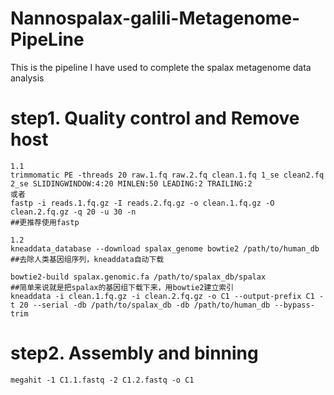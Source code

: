# Nannospalax-galili-Metagenome-PipeLine
This is the pipeline I have used to complete the spalax metagenome data analysis

# step1. Quality control and Remove host
```
1.1
trimmomatic PE -threads 20 raw.1.fq raw.2.fq clean.1.fq 1_se clean2.fq 2_se SLIDINGWINDOW:4:20 MINLEN:50 LEADING:2 TRAILING:2
或者
fastp -i reads.1.fq.gz -I reads.2.fq.gz -o clean.1.fq.gz -O clean.2.fq.gz -q 20 -u 30 -n
##更推荐使用fastp

1.2
kneaddata_database --download spalax_genome bowtie2 /path/to/human_db
##去除人类基因组序列，kneaddata自动下载

bowtie2-build spalax.genomic.fa /path/to/spalax_db/spalax
##简单来说就是把spalax的基因组下载下来，用bowtie2建立索引
kneaddata -i clean.1.fq.gz -i clean.2.fq.gz -o C1 --output-prefix C1 -t 20 --serial -db /path/to/spalax_db -db /path/to/human_db --bypass-trim 
```

# step2. Assembly and binning
```
megahit -1 C1.1.fastq -2 C1.2.fastq -o C1

```
